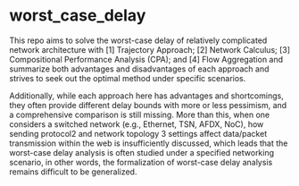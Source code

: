 # worst_case_delay
This repo aims to solve the worst-case delay of relatively complicated network architecture with [1] Trajectory Approach; [2] Network Calculus; [3] Compositional Performance Analysis (CPA); and [4] Flow Aggregation and summarize both advantages and disadvantages of each approach and strives to seek out the optimal method under specific scenarios.

Additionally, while each approach here has advantages and shortcomings, they often provide different delay bounds with more or less pessimism, and a comprehensive comparison is still missing. More than this, when one considers a switched network (e.g., Ethernet, TSN, AFDX, NoC), how sending protocol2 and network topology 3 settings affect data/packet transmission within the web is insufficiently discussed, which leads that the worst-case delay analysis is often studied under a specified networking scenario, in other words, the formalization of worst-case delay analysis remains difficult to be generalized.

